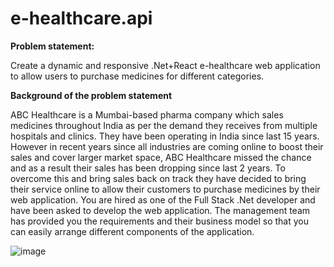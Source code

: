 # e-healthcare.api

**Problem statement:**


Create a dynamic and responsive .Net+React e-healthcare web application to allow users to purchase medicines for different categories.



**Background of the problem statement**


ABC Healthcare is a Mumbai-based pharma company which sales medicines throughout India as per the demand they receives from multiple hospitals and clinics. They have been operating in India since last 15 years.
However in recent years since all industries are coming online to boost their sales and cover larger market space, ABC Healthcare missed the chance and as a result their sales has been dropping since last 2 years. To overcome this and bring sales back on track they have decided to bring their service online to allow their customers to purchase medicines by their web application.
You are hired as one of the Full Stack .Net developer and have been asked to  develop the web application. The management team has provided you the  requirements and their business model so that you can easily arrange different  components of the application. 

![image](https://user-images.githubusercontent.com/16190489/136495854-c04ec60b-46ec-4006-9a0f-2e88a1448b16.png)
